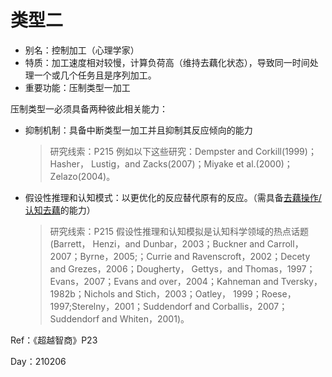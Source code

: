 # 类型二

- 别名：控制加工（心理学家）
- 特质：加工速度相对较慢，计算负荷高（维持去藕化状态），导致同一时间处理一个或几个任务且是序列加工。
- 重要功能：压制类型一加工

压制类型一必须具备两种彼此相关能力：

- 抑制机制：具备中断类型一加工并且抑制其反应倾向的能力
    >研究线索：P215 例如以下这些研究：Dempster and Corkill(1999)；Hasher， Lustig，and Zacks(2007)；Miyake et al.(2000)；Zelazo(2004)。
- 假设性推理和认知模式：以更优化的反应替代原有的反应。（需具备[去藕操作/认知去藕](210206-认知去藕.md)的能力）
    >研究线索：P215 假设性推理和认知模拟是认知科学领域的热点话题(Barrett， Henzi，and Dunbar，2003；Buckner and Carroll，2007；Byrne，2005;；Currie and Ravenscroft，2002；Decety and Grezes，2006；Dougherty， Gettys，and Thomas，1997；Evans，2007；Evans and over，2004；Kahneman and Tversky，1982b；Nichols and Stich，2003；Oatley， 1999；Roese，1997;Sterelny，2001；Suddendorf and Corballis，2007；Suddendorf and Whiten，2001)。

Ref：《超越智商》P23

Day：210206
